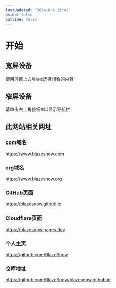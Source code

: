 ```yaml
---
lastUpdated: '2024-6-6 13:41'
aside: false
outline: false
---
```


# 开始

## 宽屏设备

使用屏幕上方```导航栏```选择想看的内容

## 窄屏设备

请单击右上角按钮```☰```以显示导航栏

## 此网站相关网址

### com域名

<https://www.blazesnow.com>

### org域名

<https://www.blazesnow.org>

### GitHub页面

<https://blazesnow.github.io>

### Cloudflare页面

<https://blazesnow.pages.dev>

### 个人主页

<https://github.com/BlazeSnow>

### 仓库地址

<https://github.com/BlazeSnow/blazesnow.github.io>
